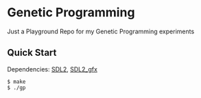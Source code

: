 # Genetic Programming

Just a Playground Repo for my Genetic Programming experiments

## Quick Start

Dependencies: [SDL2], [SDL2_gfx]

```console
$ make
$ ./gp
```

[SDL2]: https://www.libsdl.org/
[SDL2_gfx]: https://github.com/ferzkopp/SDL_gfx
